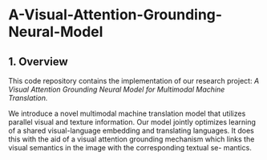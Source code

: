 # A-Visual-Attention-Grounding-Neural-Model
## 1. Overview
This code repository contains the implementation of our research project: _A Visual Attention Grounding Neural Model for Multimodal Machine Translation._

We introduce a novel multimodal machine translation model that utilizes parallel visual and texture information. Our model jointly optimizes learning of a shared visual-language embedding and translating languages. It does this with the aid of a visual attention grounding mechanism which links the visual semantics in the image with the corresponding textual se-
mantics.

